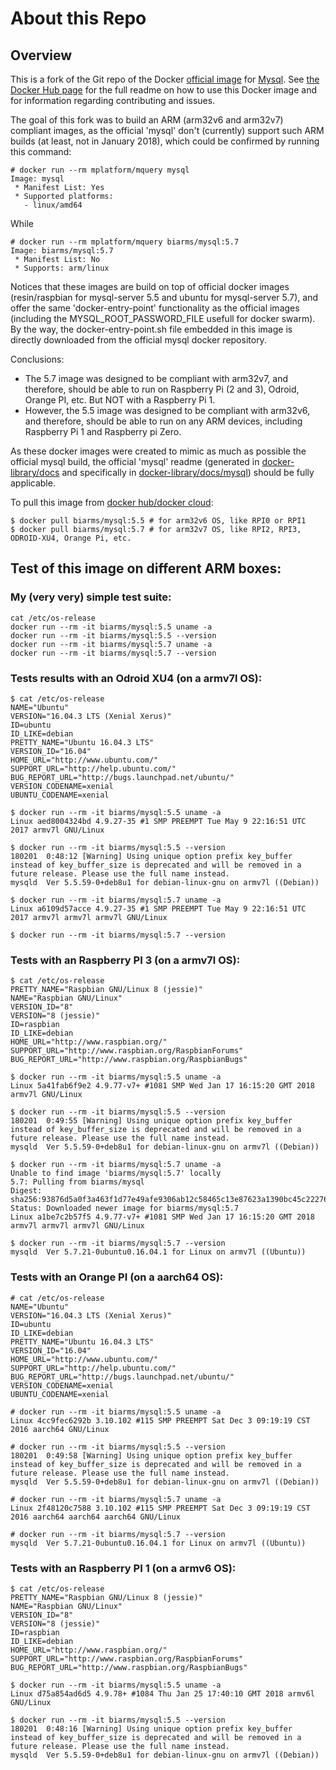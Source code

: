 # About this Repo

## Overview
This is a fork of the Git repo of the Docker [official image](https://docs.docker.com/docker-hub/official_repos/) for
[Mysql](https://registry.hub.docker.com/_/mysql/). See [the Docker Hub page](https://registry.hub.docker.com/_/mysql/)
for the full readme on how to use this Docker image and for information regarding contributing and issues.

The goal of this fork was to build an ARM (arm32v6 and arm32v7) compliant images, as the official 'mysql' don't (currently) support such
ARM builds (at least, not in January 2018), which could be confirmed by running this command:
```
# docker run --rm mplatform/mquery mysql
Image: mysql
 * Manifest List: Yes
 * Supported platforms:
   - linux/amd64
```
While
```
# docker run --rm mplatform/mquery biarms/mysql:5.7
Image: biarms/mysql:5.7
 * Manifest List: No
 * Supports: arm/linux
```

Notices that these images are build on top of official docker images (resin/raspbian for mysql-server 5.5 and ubuntu for mysql-server 5.7), and offer the same 'docker-entry-point' functionality as the official images (including the MYSQL_ROOT_PASSWORD_FILE usefull for docker swarm). By the way, the docker-entry-point.sh file embedded in this image is directly downloaded from the official mysql docker repository.

Conclusions: 
- The 5.7 image was designed to be compliant with arm32v7, and therefore, should be able to run on Raspberry Pi (2 and 3), Odroid, Orange PI, etc. But NOT with a Raspberry Pi 1.
- However, the 5.5 image was designed to be compliant with arm32v6, and therefore, should be able to run on any ARM devices, including Raspberry Pi 1 and Raspberry pi Zero.

As these docker images were created to mimic as much as possible the official mysql build, the official 'mysql' readme (generated in [docker-library/docs](https://github.com/docker-library/docs) and specifically in [docker-library/docs/mysql](https://github.com/docker-library/docs/tree/master/mysql)) should be fully applicable.

To pull this image from [docker hub/docker cloud](https://hub.docker.com/r/biarms/mysql/):
```
$ docker pull biarms/mysql:5.5 # for arm32v6 OS, like RPI0 or RPI1
$ docker pull biarms/mysql:5.7 # for arm32v7 OS, like RPI2, RPI3, ODROID-XU4, Orange Pi, etc.
```

## Test of this image on different ARM boxes:

### My (very very) simple test suite:
```
cat /etc/os-release
docker run --rm -it biarms/mysql:5.5 uname -a
docker run --rm -it biarms/mysql:5.5 --version
docker run --rm -it biarms/mysql:5.7 uname -a
docker run --rm -it biarms/mysql:5.7 --version
```

### Tests results with an Odroid XU4 (on a armv7l OS):
```
$ cat /etc/os-release
NAME="Ubuntu"
VERSION="16.04.3 LTS (Xenial Xerus)"
ID=ubuntu
ID_LIKE=debian
PRETTY_NAME="Ubuntu 16.04.3 LTS"
VERSION_ID="16.04"
HOME_URL="http://www.ubuntu.com/"
SUPPORT_URL="http://help.ubuntu.com/"
BUG_REPORT_URL="http://bugs.launchpad.net/ubuntu/"
VERSION_CODENAME=xenial
UBUNTU_CODENAME=xenial

$ docker run --rm -it biarms/mysql:5.5 uname -a
Linux aed8004324bd 4.9.27-35 #1 SMP PREEMPT Tue May 9 22:16:51 UTC 2017 armv7l GNU/Linux

$ docker run --rm -it biarms/mysql:5.5 --version
180201  0:48:12 [Warning] Using unique option prefix key_buffer instead of key_buffer_size is deprecated and will be removed in a future release. Please use the full name instead.
mysqld  Ver 5.5.59-0+deb8u1 for debian-linux-gnu on armv7l ((Debian))

$ docker run --rm -it biarms/mysql:5.7 uname -a
Linux a6109d57acce 4.9.27-35 #1 SMP PREEMPT Tue May 9 22:16:51 UTC 2017 armv7l armv7l armv7l GNU/Linux

$ docker run --rm -it biarms/mysql:5.7 --version
```

### Tests with an Raspberry PI 3 (on a armv7l OS):
```
$ cat /etc/os-release
PRETTY_NAME="Raspbian GNU/Linux 8 (jessie)"
NAME="Raspbian GNU/Linux"
VERSION_ID="8"
VERSION="8 (jessie)"
ID=raspbian
ID_LIKE=debian
HOME_URL="http://www.raspbian.org/"
SUPPORT_URL="http://www.raspbian.org/RaspbianForums"
BUG_REPORT_URL="http://www.raspbian.org/RaspbianBugs"

$ docker run --rm -it biarms/mysql:5.5 uname -a
Linux 5a41fab6f9e2 4.9.77-v7+ #1081 SMP Wed Jan 17 16:15:20 GMT 2018 armv7l GNU/Linux

$ docker run --rm -it biarms/mysql:5.5 --version
180201  0:49:55 [Warning] Using unique option prefix key_buffer instead of key_buffer_size is deprecated and will be removed in a future release. Please use the full name instead.
mysqld  Ver 5.5.59-0+deb8u1 for debian-linux-gnu on armv7l ((Debian))

$ docker run --rm -it biarms/mysql:5.7 uname -a
Unable to find image 'biarms/mysql:5.7' locally
5.7: Pulling from biarms/mysql
Digest: sha256:93876d5a0f3a463f1d77e49afe9306ab12c58465c13e87623a1390bc45c22276
Status: Downloaded newer image for biarms/mysql:5.7
Linux a1be7c2b57f5 4.9.77-v7+ #1081 SMP Wed Jan 17 16:15:20 GMT 2018 armv7l armv7l armv7l GNU/Linux

$ docker run --rm -it biarms/mysql:5.7 --version
mysqld  Ver 5.7.21-0ubuntu0.16.04.1 for Linux on armv7l ((Ubuntu))
```

### Tests with an Orange PI (on a aarch64 OS):
```
# cat /etc/os-release
NAME="Ubuntu"
VERSION="16.04.3 LTS (Xenial Xerus)"
ID=ubuntu
ID_LIKE=debian
PRETTY_NAME="Ubuntu 16.04.3 LTS"
VERSION_ID="16.04"
HOME_URL="http://www.ubuntu.com/"
SUPPORT_URL="http://help.ubuntu.com/"
BUG_REPORT_URL="http://bugs.launchpad.net/ubuntu/"
VERSION_CODENAME=xenial
UBUNTU_CODENAME=xenial

# docker run --rm -it biarms/mysql:5.5 uname -a
Linux 4cc9fec6292b 3.10.102 #115 SMP PREEMPT Sat Dec 3 09:19:19 CST 2016 aarch64 GNU/Linux

# docker run --rm -it biarms/mysql:5.5 --version
180201  0:49:58 [Warning] Using unique option prefix key_buffer instead of key_buffer_size is deprecated and will be removed in a future release. Please use the full name instead.
mysqld  Ver 5.5.59-0+deb8u1 for debian-linux-gnu on armv7l ((Debian))

# docker run --rm -it biarms/mysql:5.7 uname -a
Linux 2f48120c7588 3.10.102 #115 SMP PREEMPT Sat Dec 3 09:19:19 CST 2016 aarch64 aarch64 aarch64 GNU/Linux

# docker run --rm -it biarms/mysql:5.7 --version
mysqld  Ver 5.7.21-0ubuntu0.16.04.1 for Linux on armv7l ((Ubuntu))
```


### Tests with an Raspberry PI 1 (on a armv6 OS):
```
$ cat /etc/os-release
PRETTY_NAME="Raspbian GNU/Linux 8 (jessie)"
NAME="Raspbian GNU/Linux"
VERSION_ID="8"
VERSION="8 (jessie)"
ID=raspbian
ID_LIKE=debian
HOME_URL="http://www.raspbian.org/"
SUPPORT_URL="http://www.raspbian.org/RaspbianForums"
BUG_REPORT_URL="http://www.raspbian.org/RaspbianBugs"

$ docker run --rm -it biarms/mysql:5.5 uname -a
Linux d75a854ad6d5 4.9.78+ #1084 Thu Jan 25 17:40:10 GMT 2018 armv6l GNU/Linux

$ docker run --rm -it biarms/mysql:5.5 --version
180201  0:48:16 [Warning] Using unique option prefix key_buffer instead of key_buffer_size is deprecated and will be removed in a future release. Please use the full name instead.
mysqld  Ver 5.5.59-0+deb8u1 for debian-linux-gnu on armv7l ((Debian))
```



